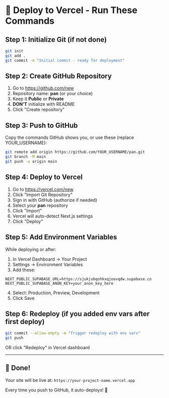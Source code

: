 # 🚀 Deploy to Vercel - Run These Commands

## Step 1: Initialize Git (if not done)

```bash
git init
git add .
git commit -m "Initial commit - ready for deployment"
```

## Step 2: Create GitHub Repository

1. Go to https://github.com/new
2. Repository name: **pan** (or your choice)
3. Keep it **Public** or **Private**
4. **DON'T** initialize with README
5. Click "Create repository"

## Step 3: Push to GitHub

Copy the commands GitHub shows you, or use these (replace YOUR_USERNAME):

```bash
git remote add origin https://github.com/YOUR_USERNAME/pan.git
git branch -M main
git push -u origin main
```

## Step 4: Deploy to Vercel

1. Go to https://vercel.com/new
2. Click "Import Git Repository"
3. Sign in with GitHub (authorize if needed)
4. Select your **pan** repository
5. Click "Import"
6. Vercel will auto-detect Next.js settings
7. Click "Deploy"

## Step 5: Add Environment Variables

While deploying or after:

1. In Vercel Dashboard → Your Project
2. Settings → Environment Variables
3. Add these:

```
NEXT_PUBLIC_SUPABASE_URL=https://sjukjubqohkxqjoovqdw.supabase.co
NEXT_PUBLIC_SUPABASE_ANON_KEY=your_anon_key_here
```

4. Select: Production, Preview, Development
5. Click Save

## Step 6: Redeploy (if you added env vars after first deploy)

```bash
git commit --allow-empty -m "Trigger redeploy with env vars"
git push
```

OR click "Redeploy" in Vercel dashboard

---

## 🎉 Done!

Your site will be live at: `https://your-project-name.vercel.app`

Every time you push to GitHub, it auto-deploys! 🚀

